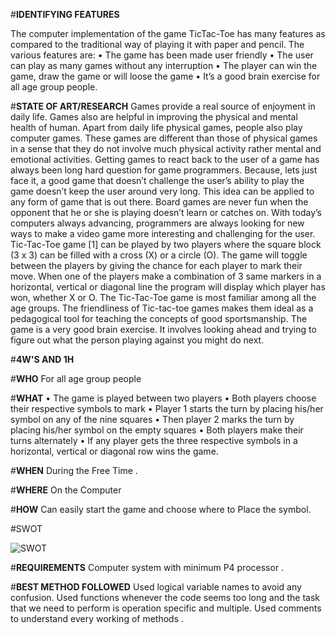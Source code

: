 #**IDENTIFYING FEATURES**


The computer implementation of the game TicTac-Toe has many features as compared to
the traditional way of playing it with paper and pencil. The various features are:
• The game has been made user friendly
• The user can play as many games without any interruption
• The player can win the game, draw the game or will loose the game
• It’s a good brain exercise for all age group people.


#**STATE OF ART/RESEARCH**
Games provide a real source of enjoyment in daily life. Games also are helpful in improving the physical and
mental health of human. Apart from daily life physical games, people also play computer games. These games
are different than those of physical games in a sense that they do not involve much physical activity rather
mental and emotional activities. Getting games to react back to the user of a game has always been long hard
question for game programmers. Because, lets just face it, a good game that doesn’t challenge the user’s
ability to play the game doesn’t keep the user around very long. This idea can be applied to any form of game
that is out there. Board games are never fun when the opponent that he or she is playing doesn’t learn or
catches on. With today’s computers always advancing, programmers are always looking for new ways to make
a video game more interesting and challenging for the user.
Tic-Tac-Toe game [1] can be played by two players where the square block (3 x 3) can be filled with a cross (X)
or a circle (O). The game will toggle between the players by giving the chance for each player to mark their
move. When one of the players make a combination of 3 same markers in a horizontal, vertical or diagonal line
the program will display which player has won, whether X or O.
The Tic-Tac-Toe game is most familiar among all the age groups. The friendliness of Tic-tac-toe games makes
them ideal as a pedagogical tool for teaching the concepts of good sportsmanship. The game is a very good
brain exercise. It involves looking ahead and trying to figure out what the person playing against you might do
next.


#**4W'S AND 1H**

#**WHO**
For all age group people

#**WHAT**
• The game is played between two players • Both players choose their respective symbols to mark •
Player 1 starts the turn by placing his/her symbol on any of the nine squares • Then player 2 marks
the turn by placing his/her symbol on the empty squares • Both players make their turns alternately
• If any player gets the three respective symbols in a horizontal, vertical or diagonal row wins the
game.

#**WHEN**
During the Free Time .

#**WHERE**
On the Computer 

#**HOW**
Can easily start the game and choose where to Place the symbol.


#SWOT

![SWOT](https://user-images.githubusercontent.com/98878326/153474516-b5cb1538-ba05-477f-becf-dbd15fe27478.png)


#**REQUIREMENTS**
Computer system with minimum P4 processor .



#**BEST METHOD FOLLOWED**
Used logical variable names to avoid any confusion.
Used functions whenever the code seems too long and the task that we need to perform is
operation specific and multiple.
Used comments to understand every working of methods .










































































